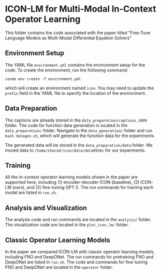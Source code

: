 # ICON-LM for Multi-Modal In-Context Operator Learning

This folder contains the code associated with the paper titled "Fine-Tune Language Models as Multi-Modal Differential Equation Solvers"

## Environment Setup

The YAML file `environment.yml` contains the environment setup for the code. To create the environment, run the following command:
```
conda env create -f environment.yml
```
which will create an environment named `icon`. You may need to update the `prefix` field in the YAML file to specify the location of the environment.

## Data Preparation

The captions are already stored in the `data_preparation/captions_1009` folder. The code for function data generation is located in the `data_preparation/` folder. Navigate to the `data_generation/` folder and run `bash datagen.sh`, which will generate the function data for the experiments. 

The generated data will be stored in the `data_preparation/data` folder. We moved data to `/home/shared/icon/data/data0910c` for our experiments.

## Training

All the in-context operator learning models shown in the paper are supported here, including (1) encoder-decoder ICON (baseline), (2) ICON-LM (ours), and (3) fine-tuning GPT-2. The run commands for training each model are listed in `run.sh`.

## Analysis and Visualization

The analysis code and run commands are located in the `analysis/` folder. The visualization code are located in the `plot_icon_lm/` folder.

## Classic Operator Learning Models

In the paper we compared ICON-LM with classic operator learning models, including FNO and DeepONet. The run commands for pretraining FNO and DeepONet are listed in `run.sh`. The code and commands for fine-tuning FNO and DeepONet are located in the `operator` folder.

